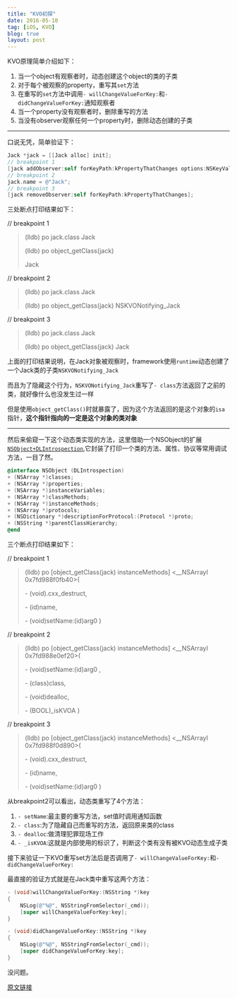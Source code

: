 ```yaml
---
title: "KVO初探"
date: 2016-05-10
tag: [iOS, KVO]
blog: true
layout: post
---
```


KVO原理简单介绍如下：

1. 当一个object有观察者时，动态创建这个object的类的子类
2. 对于每个被观察的property，重写其`set`方法
3. 在重写的`set`方法中调用`- willChangeValueForKey:`和`- didChangeValueForKey:`通知观察者
4. 当一个property没有观察者时，删除重写的方法
5. 当没有observer观察任何一个property时，删除动态创建的子类

---

口说无凭，简单验证下：

```objective-c
Jack *jack = [[Jack alloc] init];
// breakpoint 1
[jack addObserver:self forKeyPath:kPropertyThatChanges options:NSKeyValueObservingOptionNew context:nil];
// breakpoint 2
jack.name = @"Jack";
// breakpoint 3
[jack removeObserver:self forKeyPath:kPropertyThatChanges];
```

三处断点打印结果如下：

// breakpoint 1

> (lldb) po jack.class
> Jack
>
> (lldb) po object_getClass(jack)
>
> Jack

// breakpoint 2

> (lldb) po jack.class
> Jack
>
> (lldb) po object_getClass(jack)
> NSKVONotifying_Jack

// breakpoint 3

> (lldb) po jack.class
> Jack
>
> (lldb) po object_getClass(jack)
> Jack

上面的打印结果说明，在Jack对象被观察时，framework使用`runtime`动态创建了一个Jack类的子类`NSKVONotifying_Jack`

而且为了隐藏这个行为，`NSKVONotifying_Jack`重写了`- class`方法返回了之前的类，就好像什么也没发生过一样

但是使用`object_getClass()`时就暴露了，因为这个方法返回的是这个对象的`isa`指针，**这个指针指向的一定是这个对象的类对象**

---

然后来偷窥一下这个动态类实现的方法，这里借助一个NSObject的扩展[`NSObject+DLIntrospection`](https://github.com/garnett/DLIntrospection),它封装了打印一个类的方法、属性、协议等常用调试方法，一目了然。

```objective-c
@interface NSObject (DLIntrospection)
+ (NSArray *)classes;
+ (NSArray *)properties;
+ (NSArray *)instanceVariables;
+ (NSArray *)classMethods;
+ (NSArray *)instanceMethods;
+ (NSArray *)protocols;
+ (NSDictionary *)descriptionForProtocol:(Protocol *)proto;
+ (NSString *)parentClassHierarchy;
@end
```

三个断点打印结果如下：

// breakpoint 1

> (lldb) po [object_getClass(jack) instanceMethods]
> <__NSArrayI 0x7fd988f0fb40>(
>
> \- (void).cxx_destruct,
>
> \- (id)name,
>
> \- (void)setName:(id)arg0 
> )

// breakpoint 2

> (lldb) po [object_getClass(jack) instanceMethods]
> <__NSArrayI 0x7fd988e0ef20>(
>
> \- (void)setName:(id)arg0 ,
>
> \- (class)class,
>
> \- (void)dealloc,
>
> \- (BOOL)_isKVOA
> )

// breakpoint 3

> (lldb) po [object_getClass(jack) instanceMethods]
> <__NSArrayI 0x7fd988f0d890>(
>
> \- (void).cxx_destruct,
>
> \- (id)name,
>
> \- (void)setName:(id)arg0 
> )

从breakpoint2可以看出，动态类重写了4个方法：

1. `- setName`:最主要的重写方法，set值时调用通知函数
2. `- class`:为了隐藏自己而重写的方法，返回原来类的class
3. `- dealloc`:做清理犯罪现场工作
4. `- _isKVOA`:这就是内部使用的标识了，判断这个类有没有被KVO动态生成子类

接下来验证一下KVO重写set方法后是否调用了`- willChangeValueForKey:`和`- didChangeValueForKey:`

最直接的验证方式就是在Jack类中重写这两个方法：

```objective-c
- (void)willChangeValueForKey:(NSString *)key
{
    NSLog(@"%@", NSStringFromSelector(_cmd));
    [super willChangeValueForKey:key];
}

- (void)didChangeValueForKey:(NSString *)key
{
    NSLog(@"%@", NSStringFromSelector(_cmd));
    [super didChangeValueForKey:key];
}
```

没问题。

[原文链接](http://blog.sunnyxx.com/2014/03/09/objc_kvo_secret/)

